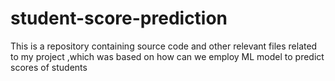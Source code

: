 # student-score-prediction
This is a repository containing source code and other relevant files related to my project ,which was based on how can we employ ML model to predict scores of students 
